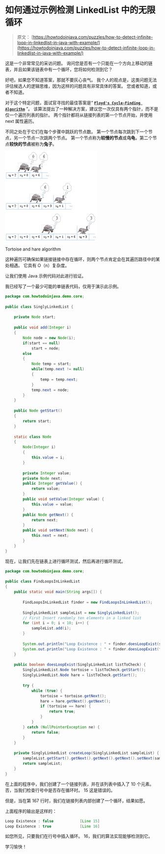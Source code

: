 # 如何通过示例检测 LinkedList 中的无限循环

> 原文： [https://howtodoinjava.com/puzzles/how-to-detect-infinite-loop-in-linkedlist-in-java-with-example/](https://howtodoinjava.com/puzzles/how-to-detect-infinite-loop-in-linkedlist-in-java-with-example/)

这是一个非常常见的采访问题。 询问您是否有一个只能在一个方向上移动的链表，并且如果该链表中有一个循环，您将如何检测到它？

好吧，如果您不知道答案，那就不要灰心丧气。 我个人的观点是，这类问题无法评估候选人的逻辑思维，因为这样的问题具有非常具体的答案。 您或者知道，或者不知道。

对于这个特定问题，面试官寻找的最佳答案是“ [**`Floyd's Cycle-Finding Algorithm`**](https://en.wikipedia.org/wiki/Cycle_detection#Tortoise_and_hare "Floyd's Cycle-Finding Algorithm") ”。 该算法提出了一种解决方案，建议您一次仅具有两个指针，而不是仅一个遍历列表的指针。 两个指针都将从链接列表的第一个节点开始，并使用 next 属性遍历。

不同之处在于它们在每个步骤中跳跃的节点数。 第一个节点每次跳到下一个节点，另一个节点一次跳两个节点。 第一个节点称为**较慢的节点**或**乌龟**，第二个节点**较快的节点**被称为**兔子**。

![Tortoise_and_hare_algorithm](img/8c26d6ea55ebd97b8a8cabe219609ffc.png "Tortoise and hare algorithm")

Tortoise and hare algorithm



这种遍历可确保如果链接链接中存在循环，则两个节点肯定会在其遍历路径中的某处相遇。 它具有 O（n）复杂度。

让我们使用 Java 示例代码对此进行验证。

我已经写了一个最少可能的单链表代码，仅用于演示此示例。

```java
package com.howtodoinjava.demo.core;

public class SinglyLinkedList {

	private Node start;

	public void add(Integer i)
	{
		Node node = new Node(i);
		if(start == null)
			start = node;
		else
		{
			Node temp = start;
			while(temp.next != null)
			{
				temp = temp.next;
			}
			temp.next = node;
		}
	}

	public Node getStart()
	{
		return start;
	}

	static class Node
	{
		Node(Integer i)
		{
			this.value = i;
		}

		private Integer value;
		private Node next;
		public Integer getValue() {
			return value;
		}
		public void setValue(Integer value) {
			this.value = value;
		}
		public Node getNext() {
			return next;
		}
		public void setNext(Node next) {
			this.next = next;
		}
	}
}

```

现在，让我们先在链表上进行循环测试，然后再进行循环测试。

```java
package com.howtodoinjava.demo.core;

public class FindLoopsInLinkedList
{
	public static void main(String args[]) {

		FindLoopsInLinkedList finder = new FindLoopsInLinkedList();

		SinglyLinkedList sampleList = new SinglyLinkedList();
		// First Insert randomly ten elements in a linked list
		for (int i = 0; i < 10; i++) {
			sampleList.add(i);
		}

		System.out.println("Loop Existence : " + finder.doesLoopExist(sampleList));
		System.out.println("Loop Existence : " + finder.doesLoopExist(finder.createLoop(sampleList)));
	}

	public boolean doesLoopExist(SinglyLinkedList listToCheck) {
		SinglyLinkedList.Node tortoise = listToCheck.getStart();
		SinglyLinkedList.Node hare = listToCheck.getStart();

		try {
			while (true) {
				tortoise = tortoise.getNext();
				hare = hare.getNext().getNext();
				if (tortoise == hare) {
					return true;
				}
			}
		} catch (NullPointerException ne) {
			return false;
		}
	}

	private SinglyLinkedList createLoop(SinglyLinkedList sampleList) {
		sampleList.getStart().getNext().getNext().getNext().setNext(sampleList.getStart().getNext());
		return sampleList;
	}
}

```

在上面的程序中，我们创建了一个链接列表，并在该列表中插入了 10 个元素。 否，当我们检查行号中是否存在循环时。 15 这是错误的。

但是，当在第 167 行时，我们在链接列表内部创建了一个循环，结果如愿。

上面程序的输出是这样的：

```java
Loop Existence : false            [Line 15]
Loop Existence : true             [Line 16]

```

如您所见，只要我们在行号中插入循环。 16，我们的算法实现能够检测到它。

学习愉快！